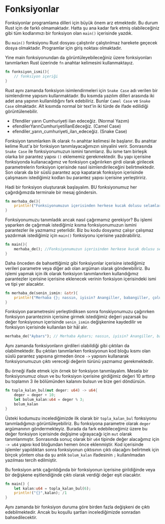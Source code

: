 # Fonksiyonlar

Fonksiyonlar programlama dilleri için büyük önem arz etmektedir. Bu durum Rust için de farklı olmamaktadır. Hatta şu ana kadar fark etmiş olabileceğiniz gibi tüm kodlarımızı bir fonksiyon olan `main()` içerisinde yazdık. 

Bu `main()` fonksiyonu Rust dosyası çalıştırılır çalıştırılmaz harekete geçecek dosya olmaktadır. Programlar için giriş noktası olmaktadır.

Yine main fonksiyonundan da görüntüleyebileceğiniz üzere fonksiyonları tanımlarken Rust üzerinde `fn` anahtar kelimesini kullanmaktayız.

```Rust
fn fonksiyon_ismi(){
    // fonksiyon içeriği
}
```

Rust aynı zamanda fonksiyon isimlendirmeleri için `Snake Case` adı verilen bir isimlendirme yapısını kullanmaktadır. Bu kısımda yazılım dilleri arasında iki adet ana yapının kullanıldığını fark edebiliriz. Bunlar `Camel Case` ve `Snake Case` olmaktadır. Alt kısımda normal bir text'in iki türde de ifade edilidiği görüntülenebilir.

- Efendiler yarın Cumhuriyeti ilan edeceğiz. (Normal Yazım)
- efendilerYarınCumhuriyetiİlanEdeceğiz. (Camel Case)
- efendiler_yarın_cumhuriyeti_ilan_edeceğiz. (Snake Case)

Fonksiyon tanımlarken ilk olarak `fn` anahtar kelimesi ile başlanır. Bu anahtar kelime Rust'a bir fonksiyon tanımlayacağımızın sinyalini verir. Sonrasında `Snake Case` ile fonksiyonumuzun ismini tanımlarız. Bu isme tam birleşik olarka bir parantez yapısı `()` eklememiz gerekmektedir. Bu yapı içerisine fonksiyonda kullanacağımız ve fonksiyon çağırılırken girdi olarak girilecek parametrelerin fonksiyon içerisinde nasıl isimlendirileceğini belirtmektedir. Son olarak da bir süslü parantez açıp kapatarak fonksiyon içerisinde çalışmasını istediğimiz kodları bu parantez yapısı içerisine yerleştiririz. 

Hadi bir fonksiyon oluşturarak başlayalım. BU fonksiyonumuz her çağırdığımızda terminale bir mesaj göndersin.

```Rust
fn merhaba_de(){
    println!("Fonksiyonumuzun içerisinden herkese kucak dolusu selamlar");
}
```

Fonksiyonumuzu tanımladık ancak nasıl çağırmamız gerekiyor? Bu işlemi yaparken de çağırmak istediğimiz kısma fonksiyonumuzun ismini parantezler ile yazmamız yeterlidir. Biz bu kodu dosyamız çalışır çalışmaz yazdırmak istediğimiz için `main()` fonksiyonu içerisine yazdırabiliriz.

```Rust
fn main(){
    merhaba_de(); //Fonksiyonumuzun içerisinden herkese kucak dolusu selamlar
}
```

Daha önceden de bahsettiğimiz gibi fonksiyonlar içerisine istediğimiz verileri parametre veya diğer adı olan argüman olarak gönderebiliriz. Bu işlemi yapmak için ilk olarak fonksiyon tanımlanırken kullandığımız parantezler içerisine içerisine eklenecek verinin fonksiyon içerisindeki ismi ve tipi yer alacaktır.

```Rust
fn merhaba_de(senin_ismin: &str){
    println!("Merhaba {}; nassın, iyisin? Anangiller, babangiller, çoluğun çocuğungiller iyiler inşallah?", senin_ismin);
}
```

Fonksiyon parametresini yerleştirdiksen sonra fonskiyonumuzu çağırırken fonksiyon parantezinin içerisine girmek istediğimiz değeri yazarsak bu değer fonksiyonun içerisinde `senin_ismin` değişkenine kaydedilir ve fonksiyon içerisinde kullanılan bir hâl alır.

```Rust
merhaba_de("Aybars"); // Merhaba Aybars; nassın, iyisin? Anangiller, babangiller, çoluğun çocuğungiller iyiler inşallah?
```

Aynı zamanda fonksiyonların girdileri olabildiği gibi çıktıları da olabilmektedir. Bu çıktıları tanımlarken fonksiyonun kod bloğu kısmı olan süslü parantez yapısına girmeden önce `->` yapısını kullanarak fonksiyonumuzun çıktı vereceği değerin türünü yazmamız gerekmektedir.

Bu örneği ifade etmek için örnek bir fonksiyon tanımlayalım. Mesela bir fonksiyonumuz olsun ve bu fonksiyon içerisine girdiğimiz değeri 10 arttırıp bu toplamın 3 ile bölümünden kalanını bulsun ve bize geri döndürsün. 

```Rust
fn topla_kalan_bul(mut deger: u64) -> u64{
    deger = deger + 10;
    let bolum_kalan:u64 = deger % 3;
    bolum_kalan
}
```

Üsteki kodumuzu incelediğimizde ilk olarak bir `topla_kalan_bul` fonksiyonu tanımladığımızı görüntüleyebiliriz. Bu fonksiyona parametre olarak `deger` argümanının göndermekteyiz. Burada da fark edebileceğimiz üzere bu değer fonksiyon içerisinde değişime uğrayacağı için `mut` olarak tanımlanmıştır. Sonrasında sonuç olarak bir `u64` tipinde değer alacağımız için `-> u64` yapısı kod bloğundan hemen önce eklenmiştir. Kod içerisinde işlemler yapıldıktan sonra fonksiyonun çıktısının çıktı olacağını belirtmek için birçok yöntem olsa da şu anlık `bolum_kalan` ifadesinin `;` kullanılmadan yazılması tercih edilmiştir.

Bu fonksiyon artık çağırıldığında bir fonksiyonun içerisine girildiğinde veya bir değişkene eşitlendiğinde çıktı olarak verdiği değer eşit olacaktır.

```Rust
fn main() {
    let kalan:u64 = topla_kalan_bul(6);
    println!("{}",kalan); /1
}
```

Aynı zamanda bir fonksiyon duruma göre birden fazla değişkeni de çıktı edebilmektedir. Ancak bu koşullu şartları incelediğimizde sonradan bahsedilecektir.
